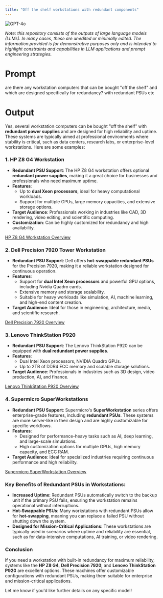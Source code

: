 ```yaml
---
title: "Off the shelf workstations with redundant components"
---
```

![GPT-4o](https://img.shields.io/badge/GPT--4o-3333FF?style=for-the-badge&logo=openai&logoColor=white)



*Note: this repository consists of the outputs of large language models (LLMs). In many cases, these are unedited or minimally edited. The information provided is for demonstrative purposes only and is intended to highlight constraints and capabilities in LLM applications and prompt engineering strategies.*


# Prompt

are there any workstation computers that can be bought "off the shelf" and which are designed specifically for redundancy? with redundant PSUs etc

# Output

Yes, several workstation computers can be bought "off the shelf" with **redundant power supplies** and are designed for high reliability and uptime. These systems are typically aimed at professional environments where stability is critical, such as data centers, research labs, or enterprise-level workstations. Here are some examples:

### 1. **HP Z8 G4 Workstation**
   - **Redundant PSU Support**: The HP Z8 G4 workstation offers optional **redundant power supplies**, making it a great choice for businesses and professionals who need maximum uptime.
   - **Features**:
     - Up to **dual Xeon processors**, ideal for heavy computational workloads.
     - Support for multiple GPUs, large memory capacities, and extensive storage options.
   - **Target Audience**: Professionals working in industries like CAD, 3D rendering, video editing, and scientific computing.
   - **Customization**: Can be highly customized for redundancy and high availability.
   
   [HP Z8 G4 Workstation Overview](https://www.hp.com)

### 2. **Dell Precision 7920 Tower Workstation**
   - **Redundant PSU Support**: Dell offers **hot-swappable redundant PSUs** for the Precision 7920, making it a reliable workstation designed for continuous operation.
   - **Features**:
     - Support for **dual Intel Xeon processors** and powerful GPU options, including Nvidia Quadro cards.
     - Extensive memory and storage scalability.
     - Suitable for heavy workloads like simulation, AI, machine learning, and high-end content creation.
   - **Target Audience**: Ideal for those in engineering, architecture, media, and scientific research.

   [Dell Precision 7920 Overview](https://www.dell.com)

### 3. **Lenovo ThinkStation P920**
   - **Redundant PSU Support**: The Lenovo ThinkStation P920 can be equipped with **dual redundant power supplies**.
   - **Features**:
     - Dual Intel Xeon processors, NVIDIA Quadro GPUs.
     - Up to 2TB of DDR4 ECC memory and scalable storage solutions.
   - **Target Audience**: Professionals in industries such as 3D design, video production, AI, and finance.

   [Lenovo ThinkStation P920 Overview](https://www.lenovo.com)

### 4. **Supermicro SuperWorkstations**
   - **Redundant PSU Support**: Supermicro's **SuperWorkstation** series offers enterprise-grade features, including **redundant PSUs**. These systems are more server-like in their design and are highly customizable for specific workflows.
   - **Features**:
     - Designed for performance-heavy tasks such as AI, deep learning, and large-scale simulations.
     - High customization options for multiple GPUs, high memory capacity, and ECC RAM.
   - **Target Audience**: Ideal for specialized industries requiring continuous performance and high reliability.

   [Supermicro SuperWorkstation Overview](https://www.supermicro.com)

### Key Benefits of Redundant PSUs in Workstations:
- **Increased Uptime**: Redundant PSUs automatically switch to the backup unit if the primary PSU fails, ensuring the workstation remains operational without interruptions.
- **Hot-Swappable PSUs**: Many workstations with redundant PSUs allow for **hot-swapping**, meaning you can replace a failed PSU without shutting down the system.
- **Designed for Mission-Critical Applications**: These workstations are typically used in scenarios where uptime and reliability are essential, such as for data-intensive computations, AI training, or video rendering.

### Conclusion
If you need a workstation with built-in redundancy for maximum reliability, systems like the **HP Z8 G4**, **Dell Precision 7920**, and **Lenovo ThinkStation P920** are excellent options. These machines offer customizable configurations with redundant PSUs, making them suitable for enterprise and mission-critical applications.

Let me know if you'd like further details on any specific model!